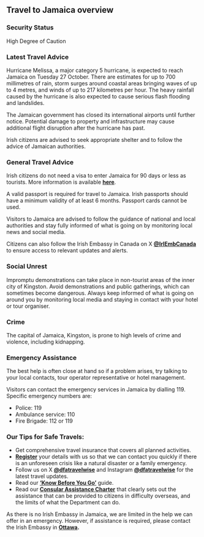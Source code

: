 ## Travel to Jamaica overview

### **Security Status**

High Degree of Caution

### **Latest Travel Advice**

Hurricane Melissa, a major category 5 hurricane, is expected to reach Jamaica on Tuesday 27 October. There are estimates for up to 700 millimetres of rain, storm surges around coastal areas bringing waves of up to 4 metres, and winds of up to 217 kilometres per hour. The heavy rainfall caused by the hurricane is also expected to cause serious flash flooding and landslides.

The Jamaican government has closed its international airports until further notice. Potential damage to property and infrastructure may cause additional flight disruption after the hurricane has past.

Irish citizens are advised to seek appropriate shelter and to follow the advice of Jamaican authorities.

### **General Travel Advice**

Irish citizens do not need a visa to enter Jamaica for 90 days or less as tourists. More information is available [**here**](https://www.pica.gov.jm/immigration/entry-visa-requirements).

A valid passport is required for travel to Jamaica. Irish passports should have a minimum validity of at least 6 months. Passport cards cannot be used.

Visitors to Jamaica are advised to follow the guidance of national and local authorities and stay fully informed of what is going on by monitoring local news and social media.

Citizens can also follow the Irish Embassy in Canada on X [**@IrlEmbCanada**](https://twitter.com/IrlEmbCanada?ref_src=twsrc%5Egoogle%7Ctwcamp%5Eserp%7Ctwgr%5Eauthor) to ensure access to relevant updates and alerts.

### **Social Unrest**

Impromptu demonstrations can take place in non-tourist areas of the inner city of Kingston. Avoid demonstrations and public gatherings, which can sometimes become dangerous. Always keep informed of what is going on around you by monitoring local media and staying in contact with your hotel or tour organiser.

### **Crime**

The capital of Jamaica, Kingston, is prone to high levels of crime and violence, including kidnapping.

### **Emergency Assistance**

The best help is often close at hand so if a problem arises, try talking to your local contacts, tour operator representative or hotel management.

Visitors can contact the emergency services in Jamaica by dialling 119. Specific emergency numbers are:

* Police: 119
* Ambulance service: 110
* Fire Brigade: 112 or 119

### **Our Tips for Safe Travels:**

* Get comprehensive travel insurance that covers all planned activities.
* [**Register**](https://www.ireland.ie/en/dfa/overseas-travel/citizens-registration/) your details with us so that we can contact you quickly if there is an unforeseen crisis like a natural disaster or a family emergency.
* Follow us on X [**@dfatravelwise**](https://www.twitter.com/DFATravelWise) and Instagram [**@dfatravelwise**](https://www.instagram.com/dfatravelwise/) for the latest travel updates.
* Read our [**‘Know Before You Go’**](https://www.ireland.ie/en/dfa/overseas-travel/know-before-you-go/) guide.
* Read our [**Consular Assistance Charter**](https://www.ireland.ie/en/dfa/overseas-travel/assistance-abroad/consular-assistance-charter/) that clearly sets out the assistance that can be provided to citizens in difficulty overseas, and the limits of what the Department can do.

As there is no Irish Embassy in Jamaica, we are limited in the help we can offer in an emergency. However, if assistance is required, please contact the Irish Embassy in [**Ottawa**](https://www.ireland.ie/en/canada/ottawa/)**.**